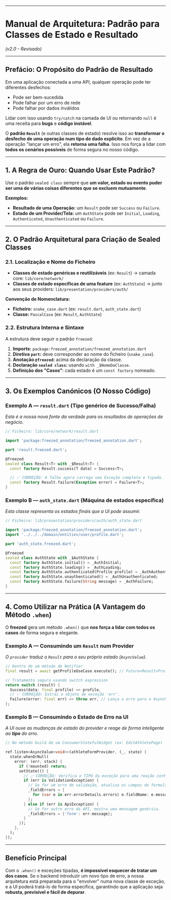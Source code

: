 -----

# Manual de Arquitetura: Padrão para Classes de Estado e Resultado

*(v2.0 - Revisado)*

-----

## Prefácio: O Propósito do Padrão de Resultado

Em uma aplicação conectada a uma API, qualquer operação pode ter diferentes desfechos:

* Pode ser bem-sucedida
* Pode falhar por um erro de rede
* Pode falhar por dados inválidos

Lidar com isso usando `try/catch` na camada de UI ou retornando `null` é uma receita para **bugs** e **código instável**.

O **padrão `Result`** (e outras classes de estado) resolve isso ao **transformar o desfecho de uma operação num tipo de dado explícito**. Em vez de a operação "lançar um erro", ela **retorna uma falha**. Isso nos força a lidar com **todos os cenários possíveis** de forma segura no nosso código.

-----

## 1\. A Regra de Ouro: Quando Usar Este Padrão?

Use o padrão `sealed class` sempre que **um valor, estado ou evento puder ser uma de várias coisas diferentes que se excluem mutuamente**.

**Exemplos:**

* **Resultado de uma Operação:** um `Result` pode ser `Success` ou `Failure`.
* **Estado de um Provider/Tela:** um `AuthState` pode ser `Initial`, `Loading`, `Authenticated`, `Unauthenticated` ou `Failure`.

-----

## 2\. O Padrão Arquitetural para Criação de Sealed Classes

### 2.1. Localização e Nome do Ficheiro

* **Classes de estado genéricas e reutilizáveis** (ex: `Result`) → camada core:
    `lib/core/network/`
* **Classes de estado específicas de uma feature** (ex: `AuthState`) → junto aos seus providers:
    `lib/presentation/providers/auth/`

**Convenção de Nomenclatura:**

* **Ficheiro:** `snake_case.dart` (ex: `result.dart`, `auth_state.dart`)
* **Classe:** `PascalCase` (ex: `Result`, `AuthState`)

### 2.2. Estrutura Interna e Sintaxe

A estrutura deve seguir o padrão `freezed`:

1. **Imports:** `package:freezed_annotation/freezed_annotation.dart`
2. **Diretiva `part`:** deve corresponder ao nome do ficheiro (`snake_case`).
3. **Anotação `@freezed`:** acima da declaração da classe.
4. **Declaração `sealed class`:** usando `with _$NomeDaClasse`.
5. **Definição dos "Casos"**: cada estado é um `const factory` nomeado.

-----

## 3\. Os Exemplos Canónicos (O Nosso Código)

### Exemplo A — `result.dart` (Tipo genérico de Sucesso/Falha)

*Esta é a nossa nova fonte da verdade para os resultados de operações de negócio.*

```dart
// Ficheiro: lib/core/network/result.dart

import 'package:freezed_annotation/freezed_annotation.dart';

part 'result.freezed.dart';

@freezed
sealed class Result<T> with _$Result<T> {
  const factory Result.success(T data) = Success<T>;

  // ✅ CORREÇÃO: A falha agora carrega uma Exceção completa e tipada.
  const factory Result.failure(Exception error) = Failure<T>;
}
```

### Exemplo B — `auth_state.dart` (Máquina de estados específica)

*Esta classe representa os estados finais que a UI pode assumir.*

```dart
// Ficheiro: lib/presentation/providers/auth/auth_state.dart

import 'package:freezed_annotation/freezed_annotation.dart';
import '../../../domain/entities/user/profile.dart';

part 'auth_state.freezed.dart';

@freezed
sealed class AuthState with _$AuthState {
  const factory AuthState.initial() = _AuthInitial;
  const factory AuthState.loading() = _AuthLoading;
  const factory AuthState.authenticated(Profile profile) = _AuthAuthenticated;
  const factory AuthState.unauthenticated() = _AuthUnauthenticated;
  const factory AuthState.failure(String message) = _AuthFailure;
}
```

-----

## 4\. Como Utilizar na Prática (A Vantagem do Método `.when`)

O **freezed** gera um método `.when()` que **nos força a lidar com todos os casos** de forma segura e elegante.

### Exemplo A — Consumindo um `Result` num Provider

*O `provider` traduz o `Result` para o seu próprio estado (`AsyncValue`).*

```dart
// Dentro de um método de Notifier
final result = await getProfileUseCase.execute(); // Future<Result<Profile>>

// Tratamento seguro usando switch expression
return switch (result) {
  Success(data: final profile) => profile,
  // ✅ CORREÇÃO: Extrai o objeto de exceção 'err'.
  Failure(error: final err) => throw err, // Lança o erro para o AsyncNotifier tratar
};
```

### Exemplo B — Consumindo o Estado de Erro na UI

*A UI ouve as mudanças de estado do provider e reage de forma inteligente ao **tipo** do erro.*

```dart
// No método build de um ConsumerStatefulWidget (ex: EditAthletePage)

ref.listen<AsyncValue<void>>(athleteFormProvider, (_, state) {
  state.whenOrNull(
    error: (err, stack) {
      if (!mounted) return;
      setState(() {
        // ✅ CORREÇÃO: Verifica o TIPO da exceção para uma reação contextual.
        if (err is ValidationException) {
          // Se for um erro de validação, atualiza os campos do formulário.
          _fieldErrors = {
            for (var e in err.errorDetails.errors) e.fieldName: e.message
          };
        } else if (err is ApiException) {
          // Se for outro erro da API, mostra uma mensagem genérica.
          _fieldErrors = {'form': err.message};
        }
      });
    },
  );
});
```

-----

## Benefício Principal

Com o `.when()` e exceções tipadas, **é impossível esquecer de tratar um dos casos**. Se o backend introduzir um novo tipo de erro, a nossa arquitetura está preparada para o "envolver" numa nova classe de exceção, e a UI poderá tratá-lo de forma específica, garantindo que a aplicação seja **robusta, previsível e fácil de depurar**.
